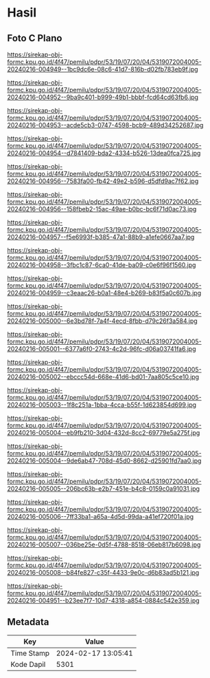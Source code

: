 # Hasil

## Foto C Plano

https://sirekap-obj-formc.kpu.go.id/4f47/pemilu/pdpr/53/19/07/20/04/5319072004005-20240216-004949--1bc9dc6e-08c6-41d7-816b-d02fb783eb9f.jpg

https://sirekap-obj-formc.kpu.go.id/4f47/pemilu/pdpr/53/19/07/20/04/5319072004005-20240216-004952--9ba9c401-b999-49b1-bbbf-fcd64cd63fb6.jpg

https://sirekap-obj-formc.kpu.go.id/4f47/pemilu/pdpr/53/19/07/20/04/5319072004005-20240216-004953--acde5cb3-0747-4598-bcb9-489d34252687.jpg

https://sirekap-obj-formc.kpu.go.id/4f47/pemilu/pdpr/53/19/07/20/04/5319072004005-20240216-004954--d7841409-bda2-4334-b526-13dea0fca725.jpg

https://sirekap-obj-formc.kpu.go.id/4f47/pemilu/pdpr/53/19/07/20/04/5319072004005-20240216-004956--7583fa00-fb42-49e2-b596-d5dfd9ac7f62.jpg

https://sirekap-obj-formc.kpu.go.id/4f47/pemilu/pdpr/53/19/07/20/04/5319072004005-20240216-004956--158fbeb2-15ac-49ae-b0bc-bc6f71d0ac73.jpg

https://sirekap-obj-formc.kpu.go.id/4f47/pemilu/pdpr/53/19/07/20/04/5319072004005-20240216-004957--f5e6993f-b385-47a1-88b9-a1efe0667aa7.jpg

https://sirekap-obj-formc.kpu.go.id/4f47/pemilu/pdpr/53/19/07/20/04/5319072004005-20240216-004958--3fbc1c87-6ca0-41de-ba09-c0e6f96f1560.jpg

https://sirekap-obj-formc.kpu.go.id/4f47/pemilu/pdpr/53/19/07/20/04/5319072004005-20240216-004959--c3eaac26-b0a1-48e4-b269-b83f5a0c607b.jpg

https://sirekap-obj-formc.kpu.go.id/4f47/pemilu/pdpr/53/19/07/20/04/5319072004005-20240216-005000--6e3bd78f-7a4f-4ecd-8fbb-d79c26f3a584.jpg

https://sirekap-obj-formc.kpu.go.id/4f47/pemilu/pdpr/53/19/07/20/04/5319072004005-20240216-005001--6377a6f0-2743-4c2d-96fc-d06a03741fa6.jpg

https://sirekap-obj-formc.kpu.go.id/4f47/pemilu/pdpr/53/19/07/20/04/5319072004005-20240216-005002--ebccc54d-668e-41d6-bd01-7aa805c5ce10.jpg

https://sirekap-obj-formc.kpu.go.id/4f47/pemilu/pdpr/53/19/07/20/04/5319072004005-20240216-005003--1f8c251a-1bba-4cca-b55f-1d623854d699.jpg

https://sirekap-obj-formc.kpu.go.id/4f47/pemilu/pdpr/53/19/07/20/04/5319072004005-20240216-005004--eb9fb210-3d04-432d-8cc2-69779e5a275f.jpg

https://sirekap-obj-formc.kpu.go.id/4f47/pemilu/pdpr/53/19/07/20/04/5319072004005-20240216-005004--9de6ab47-708d-45d0-8662-d25901fd7aa0.jpg

https://sirekap-obj-formc.kpu.go.id/4f47/pemilu/pdpr/53/19/07/20/04/5319072004005-20240216-005005--206bc63b-e2b7-451e-b4c8-0159c0a91031.jpg

https://sirekap-obj-formc.kpu.go.id/4f47/pemilu/pdpr/53/19/07/20/04/5319072004005-20240216-005006--7ff33ba1-a65a-4d5d-99da-a41ef720f01a.jpg

https://sirekap-obj-formc.kpu.go.id/4f47/pemilu/pdpr/53/19/07/20/04/5319072004005-20240216-005007--036be25e-0d5f-4788-8518-06eb817b6098.jpg

https://sirekap-obj-formc.kpu.go.id/4f47/pemilu/pdpr/53/19/07/20/04/5319072004005-20240216-005008--b84fe827-c35f-4433-9e0c-d6b83ad5b121.jpg

https://sirekap-obj-formc.kpu.go.id/4f47/pemilu/pdpr/53/19/07/20/04/5319072004005-20240216-004951--b23ee7f7-10d7-4318-a854-0884c542e359.jpg


## Metadata

| Key        | Value               |
| ---------- | ------------------- |
| Time Stamp | 2024-02-17 13:05:41 |
| Kode Dapil | 5301                |



